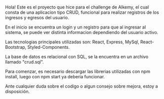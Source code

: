 Hola! Este es el proyecto que hice para el challenge de Alkemy, el cual consta de una aplicacion tipo CRUD, funcional para realizar registros de los ingresos y egresos del usuario.

En el inicio se encuentra un login y un registro para que al ingresar al sistema, se puede ver distinta informacion dependiendo del usuario activo.

Las tecnologias principales utilizadas son: React, Express, MySql, React-Bootstrap, Styled-Components.

La base de datos es relacional con SQL, se la encuentra en un archivo llamado "crud.sql". 

Para comenzar, es necesario descargar las librerias utilizadas con npm install, luego con npm start ya deberia funcionar. 

Ante cualquier duda sobre el codigo o algun consejo sobre mejora, estoy a disposición. 
